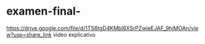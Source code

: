 # examen-final-
https://drive.google.com/file/d/1TS6tgD4KMbl8XSrPZwieEJAF_9hjMOAn/view?usp=share_link
video explicativo
